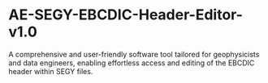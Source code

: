 # AE-SEGY-EBCDIC-Header-Editor-v1.0
A comprehensive and user-friendly software tool tailored for geophysicists and data engineers, enabling effortless access and editing of the EBCDIC header within SEGY files.
